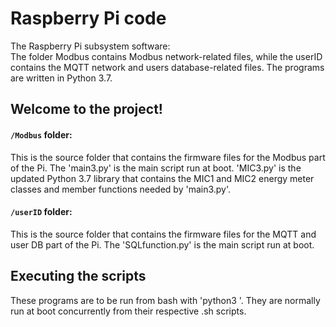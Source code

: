 # Raspberry Pi code

The Raspberry Pi subsystem software:	
The folder Modbus contains Modbus network-related files, while the userID contains the MQTT network and users database-related files.
The programs are written in Python 3.7.
## Welcome to the project!

#### ```/Modbus``` folder:  
This is the source folder that contains the firmware files for the Modbus part of the Pi. The 'main3.py' is the main script run at boot.
'MIC3.py' is the updated Python 3.7 library that contains the MIC1 and MIC2 energy meter classes and member functions needed by 'main3.py'.

#### ```/userID``` folder:
This is the source folder that contains the firmware files for the MQTT and user DB part of the Pi. The 'SQLfunction.py' is the main script run at boot.

## Executing the scripts

These programs are to be run from bash with 'python3 <filename>'. They are normally run at boot concurrently from their respective .sh scripts.
